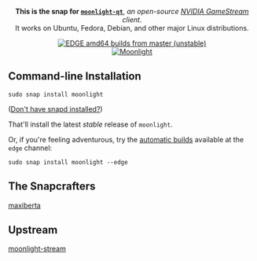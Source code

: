 <p align="center">
  <b>This is the snap for <a href="https://github.com/moonlight-stream/moonlight-qt"><code>moonlight-qt</code></a></b>, <i>an open-source <a href="https://www.nvidia.com/en-us/shield/games/gamestream/">NVIDIA GameStream</a> client</i>.
  <br/>
  It works on Ubuntu, Fedora, Debian, and other major Linux distributions.
</p>

<p align="center">
  <a href="https://github.com/maxiberta/moonlight-snap/actions/workflows/build-push-release-to-edge.yml"><img alt="EDGE amd64 builds from master (unstable)" src="https://github.com/maxiberta/moonlight-snap/actions/workflows/build-push-release-to-edge.yml/badge.svg?branch=master" /></a>
  <br/>
  <a href="https://snapcraft.io/moonlight"><img alt="Moonlight" src="https://snapcraft.io/moonlight/badge.svg" /></a>
</p>

<!-- Uncomment and modify this when you are provided a build status badge
<p align="center">
<a href="https://build.snapcraft.io/user/snapcrafters/fork-and-rename-me"><img src="https://build.snapcraft.io/badge/snapcrafters/fork-and-rename-me.svg" alt="Snap Status"></a>
</p>
-->

## Command-line Installation

    sudo snap install moonlight

([Don't have snapd installed?](https://snapcraft.io/docs/core/install))

That'll install the latest _stable_ release of `moonlight`.

Or, if you're feeling adventurous, try the [automatic builds](https://github.com/maxiberta/moonlight-snap/actions/workflows/build-push-release-to-edge.yml) available at the `edge` channel:

    sudo snap install moonlight --edge

## The Snapcrafters

[maxiberta](https://github.com/maxiberta/)

## Upstream

[moonlight-stream](https://github.com/moonlight-stream)
